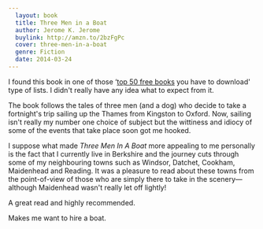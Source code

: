 ```yaml
---
  layout: book
  title: Three Men in a Boat
  author: Jerome K. Jerome
  buylink: http://amzn.to/2bzFgPc
  cover: three-men-in-a-boat
  genre: Fiction
  date: 2014-03-24
---
```


I found this book in one of those ‘<a href="http://www.stylist.co.uk/books/top-50-free-books-for-your-ereader" target="_blank" title="50 best free books on Kindle - Stylist.co.uk">top 50 free books</a> you have to download' type of lists. I didn't really have any idea what to expect from it.

The book follows the tales of three men (and a dog) who decide to take a fortnight's trip sailing up the Thames from Kingston to Oxford. Now, sailing isn't really my number one choice of subject but the wittiness and idiocy of some of the events that take place soon got me hooked.

I suppose what made _Three Men In A Boat_ more appealing to me personally is the fact that I currently live in Berkshire and the journey cuts through some of my neighbouring towns such as Windsor, Datchet, Cookham, Maidenhead and Reading. It was a pleasure to read about these towns from the point-of-view of those who are simply there to take in the scenery—although Maidenhead wasn't really let off lightly!

A great read and highly recommended.

Makes me want to hire a boat.
